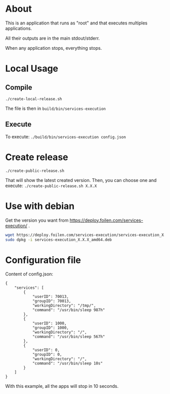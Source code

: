 # About

This is an application that runs as "root" and that executes multiples applications.

All their outputs are in the main stdout/stderr.

When any application stops, everything stops.

# Local Usage

## Compile

`./create-local-release.sh`

The file is then in `build/bin/services-execution`

## Execute

To execute:
`./build/bin/services-execution config.json`

# Create release

`./create-public-release.sh`

That will show the latest created version. Then, you can choose one and execute:
`./create-public-release.sh X.X.X`

# Use with debian

Get the version you want from https://deploy.foilen.com/services-execution/ .

```bash
wget https://deploy.foilen.com/services-execution/services-execution_X.X.X_amd64.deb
sudo dpkg -i services-execution_X.X.X_amd64.deb
```

# Configuration file

Content of config.json:
```
{
    "services": [
        {
            "userID": 70013,
            "groupID": 70013,
            "workingDirectory": "/tmp/",
            "command": "/usr/bin/sleep 987h"
        },
        {
            "userID": 1000,
            "groupID": 1000,
            "workingDirectory": "/",
            "command": "/usr/bin/sleep 567h"
        },
        {
            "userID": 0,
            "groupID": 0,
            "workingDirectory": "/",
            "command": "/usr/bin/sleep 10s"
        }
    ]
}
```

With this example, all the apps will stop in 10 seconds.
